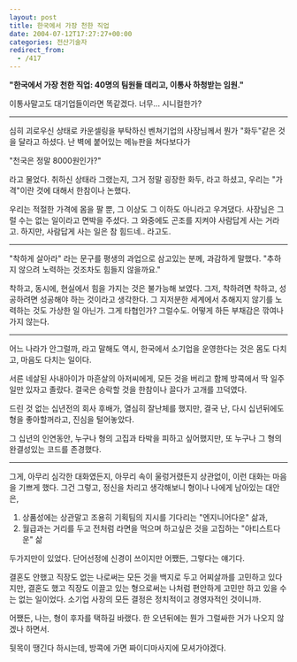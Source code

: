 ```yaml
---
layout: post
title: 한국에서 가장 천한 직업
date: 2004-07-12T17:27:27+00:00
categories: 전산기술자
redirect_from:
  - /417
---
```


<b>"한국에서 가장 천한 직업: 40명의 팀원들 데리고, 이통사 하청받는 임원."</b>

이통사말고도 대기업들이라면 똑같겠다. 너무... 시니컬한가?

<hr />

심히 괴로우신 상태로 카운셀링을 부탁하신 벤쳐기업의 사장님께서 뭔가 "화두"같은 것을 달라고 하셨다. 난 벽에 붙어있는 메뉴판을 쳐다보다가

"천국은 정말 8000원인가?"

라고 물었다. 취하신 상태라 그랬는지, 그거 정말 굉장한 화두, 라고 하셨고, 우리는 "가격"이란 것에 대해서 한참이나 논했다.

우리는 적절한 가격에 몸을 팔 뿐, 그 이상도 그 이하도 아니라고 우겨댔다. 사장님은 그럴 수는 없는 일이라고 면박을 주셨다. 그 와중에도 곤조를 지켜야 사람답게 사는 거라고. 하지만, 사람답게 사는 일은 참 힘드네.. 라고도.

<hr />

"착하게 살아라" 라는 문구를 평생의 과업으로 삼고있는 분께, 과감하게 말했다. "추하지 않으려 노력하는 것조차도 힘들지 않을까요."

착하고, 동시에, 현실에서 힘을 가지는 것은 불가능해 보였다. 그저, 착하려면 착하고, 성공하려면 성공해야 하는 것이라고 생각한다. 그 지저분한 세계에서 추해지지 않기를 노력하는 것도 가상한 일 아닌가. 그게 타협인가? 그럴수도. 어떻게 하든 부채감은 깎여나가지 않는다.

<hr />

어느 나라가 안그럴까, 라고 말해도 역시, 한국에서 소기업을 운영한다는 것은 몸도 다치고, 마음도 다치는 일이다.

서른 네살된 사내아이가 마흔살의 아저씨에게, 모든 것을 버리고 함께 방콕에서 딱 일주일만 있자고 졸랐다. 결국은 승락할 것을 한참이나 끌다가 고개를 끄덕였다.

드린 것 없는 십년전의 회사 후배가, 열심히 잘난체를 했지만, 결국 난, 다시 십년뒤에도 형을 좋아할꺼라고, 진심을 털어놓았다.

그 십년의 인연동안, 누구나 형의 고집과 타박을 피하고 싶어했지만, 또 누구나 그 형의 완결성있는 코드를 존경했다.

<hr />

그게, 아무리 심각한 대화였든지, 아무리 속이 울렁거렸든지 상관없이, 이런 대화는 마음을 기쁘게 했다. 그건 그렇고, 정신을 차리고 생각해보니 형이나 나에게 남아있는 대안은,

<ol>

<li>상품성에는 상관말고 조용히 기획팀의 지시를 기다리는 "엔지니어다운" 삶과,</li>

<li>월급과는 거리를 두고 전처럼 라면을 먹으며 하고싶은 것을 고집하는 "아티스트다운" 삶</li>

</ol>

두가지만이 있었다. 단어선정에 신경이 쓰이지만 어쨌든, 그렇다는 얘기다.

결혼도 안했고 직장도 없는 나로써는 모든 것을 백지로 두고 어찌살까를 고민하고 있다지만, 결혼도 했고 직장도 이끌고 있는 형으로써는 나처럼 편안하게 고민만 하고 있을 수는 없는 일이었다. 소기업 사장의 모든 결정은 정치적이고 경영자적인 것이니까.

어쨌든, 나는, 형이 후자를 택하길 바랬다. 한 오년뒤에는 뭔가 그럴싸한 거가 나오지 않겠나 하면서.

뒷목이 땡긴다 하시는데, 방콕에 가면 짜이디마사지에 모셔가야겠다.
